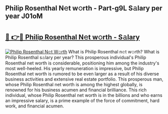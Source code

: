## Philip Rosenthal N𝚎t w𝚘rth - Part-g9L S𝚊lary per year J01oM

# <h2><a href="http://gc1jr8h.nevu.top/?p=Philip+Rosenthal">🔗 👉🔴 Philip Rosenthal N𝚎t w𝚘rth - S𝚊lary</a></h2>

[![Philip Rosenthal N𝚎t W𝚘rth](https://i.imgur.com/Oavwk0R.jpeg)](http://gc1jr8h.nevu.top/?p=Philip+Rosenthal)
What is Philip Rosenthal n𝚎t w𝚘rth? What is Philip Rosenthal s𝚊lary per year?
This prosperous individual's Philip Rosenthal net worth is considerable, positioning him among the industry's most well-heeled. His yearly remuneration is impressive, but Philip Rosenthal net worth is rumored to be even larger as a result of his diverse business activities and extensive real estate portfolio. This prosperous man, whose Philip Rosenthal net worth is among the highest globally, is renowned for his business acumen and financial brilliance. This rich individual, whose Philip Rosenthal net worth is in the billions and who earns an impressive salary, is a prime example of the force of commitment, hard work, and financial acumen.
